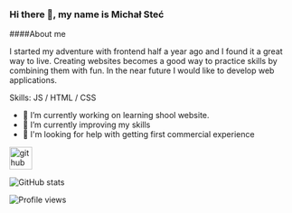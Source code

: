 
### Hi there 👋, my name is Michał Steć
####About me

I started my adventure with frontend half a year ago and I found it a great way to live. Creating websites becomes a good way to practice skills by combining them with fun. In the near future I would like to develop web applications.  

Skills:   JS / HTML / CSS

- 🔭 I’m currently working on learning shool website. 
- 🌱 I’m currently  improving my skills 
- 🤔 I'm looking for help with getting first commercial experience


[<img src='https://cdn.jsdelivr.net/npm/simple-icons@3.0.1/icons/github.svg' alt='github' height='40'>](https://github.com/M0RI4R)  

![GitHub stats](https://github-readme-stats.vercel.app/api?username=M0RI4R&show_icons=true)  

![Profile views](https://gpvc.arturio.dev/M0RI4R)  
